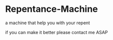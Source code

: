 # Repentance-Machine
a machine that help you with your repent

if you can make it better please contact me ASAP
